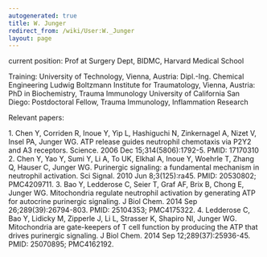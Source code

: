 ```yaml
---
autogenerated: true
title: W. Junger
redirect_from: /wiki/User:W._Junger
layout: page
---
```


current position: Prof at Surgery Dept, BIDMC, Harvard Medical School

Training: University of Technology, Vienna, Austria: Dipl.-Ing. Chemical
Engineering Ludwig Boltzmann Institute for Traumatology, Vienna,
Austria: PhD in Biochemistry, Trauma Immunology University of California
San Diego: Postdoctoral Fellow, Trauma Immunology, Inflammation Research

Relevant papers:

1\. Chen Y, Corriden R, Inoue Y, Yip L, Hashiguchi N, Zinkernagel A,
Nizet V, Insel PA, Junger WG. ATP release guides neutrophil chemotaxis
via P2Y2 and A3 receptors. Science. 2006 Dec 15;314(5806):1792-5. PMID:
17170310 2. Chen Y, Yao Y, Sumi Y, Li A, To UK, Elkhal A, Inoue Y,
Woehrle T, Zhang Q, Hauser C, Junger WG. Purinergic signaling: a
fundamental mechanism in neutrophil activation. Sci Signal. 2010 Jun
8;3(125):ra45. PMID: 20530802; PMC4209711. 3. Bao Y, Ledderose C, Seier
T, Graf AF, Brix B, Chong E, Junger WG. Mitochondria regulate neutrophil
activation by generating ATP for autocrine purinergic signaling. J Biol
Chem. 2014 Sep 26;289(39):26794-803. PMID: 25104353; PMC4175322. 4.
Ledderose C, Bao Y, Lidicky M, Zipperle J, Li L, Strasser K, Shapiro NI,
Junger WG. Mitochondria are gate-keepers of T cell function by producing
the ATP that drives purinergic signaling. J Biol Chem. 2014 Sep
12;289(37):25936-45. PMID: 25070895; PMC4162192.
